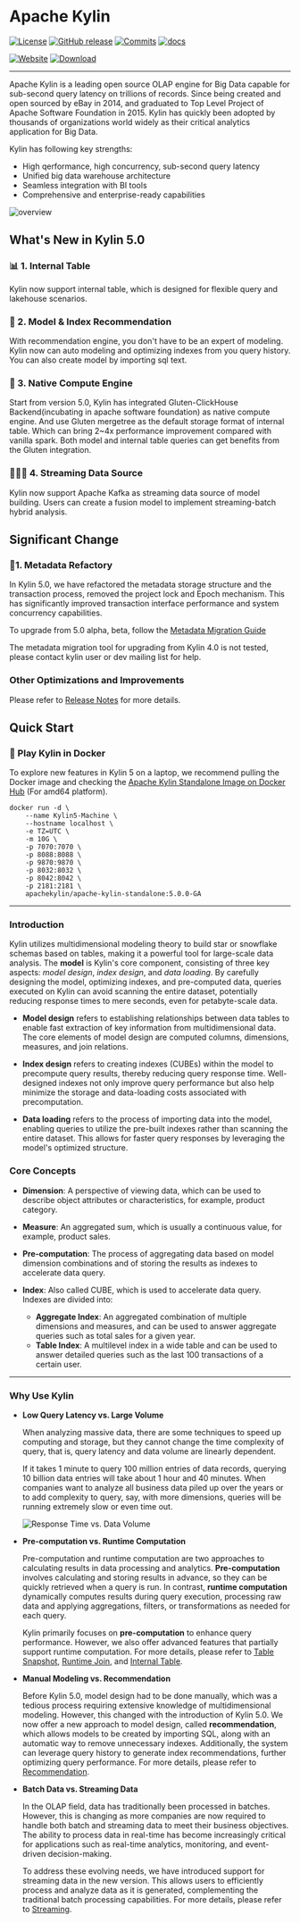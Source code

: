 <div align="left">

# Apache Kylin

[![License](https://img.shields.io/badge/license-Apache%202-ECA634.svg)](https://www.apache.org/licenses/LICENSE-2.0.html)
[![GitHub release](https://img.shields.io/github/release/apache/kylin.svg)](https://github.com/apache/kylin/releases)
[![Commits](https://img.shields.io/github/commit-activity/m/apache/kylin)](https://github.com/apache/kylin/commits/kylin5/)
[![docs](https://img.shields.io/badge/Docs-Overview-blue.svg)](https://kylin.apache.org/docs/overview)

<div>

[![Website](<https://img.shields.io/badge/-Goto_Official_Website-153E7B?style=for-the-badge>)](https://kylin.apache.org/)
[![Download](<https://img.shields.io/badge/-Download_Kylin-ECA634?style=for-the-badge>)](https://kylin.apache.org/docs/download)

</div>
</div>

---
Apache Kylin is a leading open source OLAP engine for Big Data capable for sub-second query latency on trillions of records. Since being created and open sourced by eBay in 2014, and graduated to Top Level Project of Apache Software Foundation in 2015.
Kylin has quickly been adopted by thousands of organizations world widely as their critical analytics application for Big Data.

Kylin has following key strengths:

- High qerformance, high concurrency, sub-second query latency
- Unified big data warehouse architecture
- Seamless integration with BI tools
- Comprehensive and enterprise-ready capabilities

![overview](https://svn.apache.org/repos/asf/kylin/site/img/homepage/home_arc.svg)


## What's New in Kylin 5.0

### 📊 1. Internal Table
Kylin now support internal table, which is designed for flexible query and lakehouse scenarios.

### 🦁 2. Model & Index Recommendation

With recommendation engine, you don't have to be an expert of modeling. Kylin now can auto modeling and optimizing indexes from you query history.
You can also create model by importing sql text.

### 👾 3. Native Compute Engine

Start from version 5.0, Kylin has integrated Gluten-ClickHouse Backend(incubating in apache software foundation) as native compute engine. And use Gluten mergetree as the default storage format of internal table.
Which can bring 2~4x performance improvement compared with vanilla spark. Both model and internal table queries can get benefits from the Gluten integration.

### 🧜🏻‍♀️ 4. Streaming Data Source

Kylin now support Apache Kafka as streaming data source of model building. Users can create a fusion model to implement streaming-batch hybrid analysis.

## Significant Change

### 🤖1. Metadata Refactory
In Kylin 5.0, we have refactored the metadata storage structure and the transaction process, removed the project lock and Epoch mechanism. This has significantly improved transaction interface performance and system concurrency capabilities.

To upgrade from 5.0 alpha, beta, follow the [Metadata Migration Guide](https://kylin.apache.org/docs/operations/system-operation/cli_tool/metadata_operation#migration)

The metadata migration tool for upgrading from Kylin 4.0 is not tested, please contact kylin user or dev mailing list for help.

### Other Optimizations and Improvements
Please refer to [Release Notes](https://kylin.apache.org/docs/release_notes/) for more details.

## Quick Start

### 🐳 Play Kylin in Docker

To explore new features in Kylin 5 on a laptop, we recommend pulling the Docker image and checking the [Apache Kylin Standalone Image on Docker Hub](https://hub.docker.com/r/apachekylin/apache-kylin-standalone) (For amd64 platform).

```shell
docker run -d \
    --name Kylin5-Machine \
    --hostname localhost \
    -e TZ=UTC \
    -m 10G \
    -p 7070:7070 \
    -p 8088:8088 \
    -p 9870:9870 \
    -p 8032:8032 \
    -p 8042:8042 \
    -p 2181:2181 \
    apachekylin/apache-kylin-standalone:5.0.0-GA
```


---
### Introduction

Kylin utilizes multidimensional modeling theory to build star or snowflake schemas based on tables, making it a powerful tool for large-scale data analysis. The **model** is Kylin's core component, consisting of three key aspects: *model design*, *index design*, and *data loading*. By carefully designing the model, optimizing indexes, and pre-computed data, queries executed on Kylin can avoid scanning the entire dataset, potentially reducing response times to mere seconds, even for petabyte-scale data.

+ **Model design** refers to establishing relationships between data tables to enable fast extraction of key information from multidimensional data. The core elements of model design are computed columns, dimensions, measures, and join relations.

+ **Index design** refers to creating indexes (CUBEs) within the model to precompute query results, thereby reducing query response time. Well-designed indexes not only improve query performance but also help minimize the storage and data-loading costs associated with precomputation.

+ **Data loading** refers to the process of importing data into the model, enabling queries to utilize the pre-built indexes rather than scanning the entire dataset. This allows for faster query responses by leveraging the model's optimized structure.



### Core Concepts

- **Dimension**: A perspective of viewing data, which can be used to describe object attributes or characteristics, for example, product category.

- **Measure**: An aggregated sum, which is usually a continuous value, for example, product sales.

- **Pre-computation**: The process of aggregating data based on model dimension combinations and of storing the results as indexes to accelerate data query.

- **Index**: Also called CUBE, which is used to accelerate data query. Indexes are divided into:
    - **Aggregate Index**: An aggregated combination of multiple dimensions and measures, and can be used to answer aggregate queries such as total sales for a given year.
    - **Table Index**: A multilevel index in a wide table and can be used to answer detailed queries such as the last 100 transactions of a certain user.


---

### Why Use Kylin

+ **Low Query Latency vs. Large Volume**

  When analyzing massive data, there are some techniques to speed up computing and storage, but they cannot change the time complexity of query, that is, query latency and data volume are linearly dependent.

  If it takes 1 minute to query 100 million entries of data records, querying 10 billion data entries will take about 1 hour and 40 minutes. When companies want to analyze all business data piled up over the years or to add complexity to query, say, with more dimensions, queries will be running extremely slow or even time out.

  ![Response Time vs. Data Volume](https://kylin.apache.org/assets/images/volume_per_time-5c703faf474c956998a461b67470e86c.png)

+ **Pre-computation vs. Runtime Computation**

  Pre-computation and runtime computation are two approaches to calculating results in data processing and analytics. **Pre-computation** involves calculating and storing results in advance, so they can be quickly retrieved when a query is run. In contrast, **runtime computation** dynamically computes results during query execution, processing raw data and applying aggregations, filters, or transformations as needed for each query.

  Kylin primarily focuses on **pre-computation** to enhance query performance. However, we also offer advanced features that partially support runtime computation. For more details, please refer to [Table Snapshot](https://kylin.apache.org/docs/model/snapshot/), [Runtime Join](https://kylin.apache.org/docs/model/features/runtime_join), and [Internal Table](https://kylin.apache.org/docs/internaltable/intro).


+ **Manual Modeling vs. Recommendation**

  Before Kylin 5.0, model design had to be done manually, which was a tedious process requiring extensive knowledge of multidimensional modeling. However, this changed with the introduction of Kylin 5.0. We now offer a new approach to model design, called **recommendation**, which allows models to be created by importing SQL, along with an automatic way to remove unnecessary indexes. Additionally, the system can leverage query history to generate index recommendations, further optimizing query performance. For more details, please refer to [Recommendation](https://kylin.apache.org/docs/model/rec/intro).


+ **Batch Data vs. Streaming Data**

  In the OLAP field, data has traditionally been processed in batches. However, this is changing as more companies are now required to handle both batch and streaming data to meet their business objectives. The ability to process data in real-time has become increasingly critical for applications such as real-time analytics, monitoring, and event-driven decision-making.

  To address these evolving needs, we have introduced support for streaming data in the new version. This allows users to efficiently process and analyze data as it is generated, complementing the traditional batch processing capabilities. For more details, please refer to [Streaming](https://kylin.apache.org/docs/model/streaming/intro).
